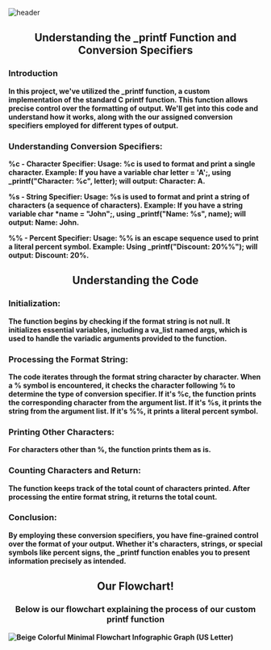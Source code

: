   ![header](https://capsule-render.vercel.app/api?height=400&text=Our%20Printf%20project&desc=by%20Jordan%20Arguelles%20and%20Ivonne%20Lopez)

<h2 align="center">Understanding the _printf Function and Conversion Specifiers<b></h2>

  <h3><span>Introduction</span></h3>
  
In this project, we've utilized the _printf function, a custom implementation of the standard C printf function. This function allows precise control over the formatting of output. We'll get into this code and understand how it works, along with the our assigned conversion specifiers employed for different types of output.

<h3><span>Understanding Conversion Specifiers:</span></h3>

%c - Character Specifier:
Usage: %c is used to format and print a single character.
Example: If you have a variable char letter = 'A';, using _printf("Character: %c", letter); will output: Character: A.

%s - String Specifier:
Usage: %s is used to format and print a string of characters (a sequence of characters).
Example: If you have a string variable char *name = "John";, using _printf("Name: %s", name); will output: Name: John.

%% - Percent Specifier:
Usage: %% is an escape sequence used to print a literal percent symbol.
Example: Using _printf("Discount: 20%%"); will output: Discount: 20%.
 
<h2 align="center">Understanding the Code<b></h2>

<h3><span>Initialization:</span></h3>

The function begins by checking if the format string is not null.
It initializes essential variables, including a va_list named args, which is used to handle the variadic arguments provided to the function.

<h3><span>Processing the Format String:</span></h3>

The code iterates through the format string character by character.
When a % symbol is encountered, it checks the character following % to determine the type of conversion specifier.
If it's %c, the function prints the corresponding character from the argument list.
If it's %s, it prints the string from the argument list.
If it's %%, it prints a literal percent symbol.

<h3><span>Printing Other Characters:</span></h3>

For characters other than %, the function prints them as is.

<h3><span>Counting Characters and Return:</span></h3>

The function keeps track of the total count of characters printed.
After processing the entire format string, it returns the total count.

<h3><span>Conclusion:</span></h3>

By employing these conversion specifiers, you have fine-grained control over the format of your output. Whether it's characters, strings, or special symbols like percent signs, the _printf function enables you to present information precisely as intended.

<h2 align="center">Our Flowchart!<b></h2>
<h3 align="center">Below is our flowchart explaining the process of our custom printf function<b></h3>
























![Beige Colorful Minimal Flowchart Infographic Graph (US Letter)](https://github.com/Jordyleigha/holbertonschool-printf/assets/144151209/1d543179-1efb-4194-98ac-8dfef75dc4c4)
